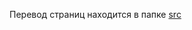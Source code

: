 Перевод страниц находится в папке [src](https://github.com/flufi230-byte/translation-axiom/tree/master/src)
